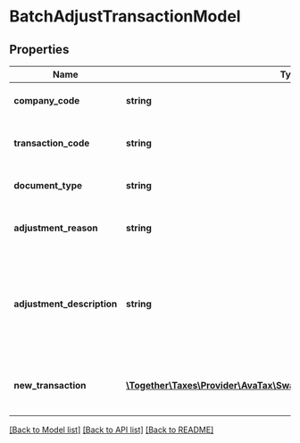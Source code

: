# BatchAdjustTransactionModel

## Properties
Name | Type | Description | Notes
------------ | ------------- | ------------- | -------------
**company_code** | **string** | Specifies the code of the company for this transaction. | 
**transaction_code** | **string** | Please specify the transaction code of the transacion to void. | 
**document_type** | **string** | Specifies the type of document to void. | [optional] 
**adjustment_reason** | **string** | A reason code indicating why this adjustment was made | 
**adjustment_description** | **string** | If the AdjustmentReason is \&quot;Other\&quot;, specify the reason here.                This is required when the AdjustmentReason is 8 (Other). | [optional] 
**new_transaction** | [**\Together\Taxes\Provider\AvaTax\Swagger\Model\CreateTransactionModel**](CreateTransactionModel.md) | Replace the current transaction with tax data calculated for this new transaction | 

[[Back to Model list]](../README.md#documentation-for-models) [[Back to API list]](../README.md#documentation-for-api-endpoints) [[Back to README]](../README.md)


